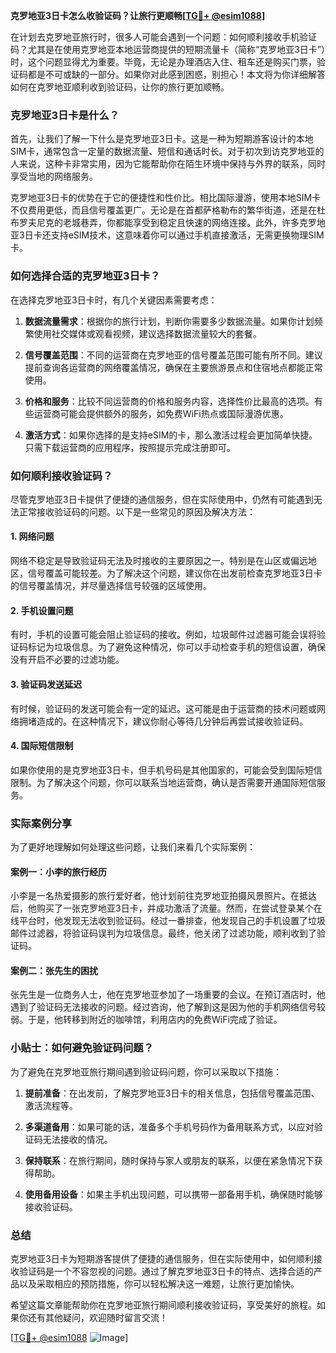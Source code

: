 **克罗地亚3日卡怎么收验证码？让旅行更顺畅[[TG💪+ @esim1088](https://t.me/s/esim1088)]**

在计划去克罗地亚旅行时，很多人可能会遇到一个问题：如何顺利接收手机验证码？尤其是在使用克罗地亚本地运营商提供的短期流量卡（简称“克罗地亚3日卡”）时，这个问题显得尤为重要。毕竟，无论是办理酒店入住、租车还是购买门票，验证码都是不可或缺的一部分。如果你对此感到困惑，别担心！本文将为你详细解答如何在克罗地亚顺利收到验证码，让你的旅行更加顺畅。

### 克罗地亚3日卡是什么？

首先，让我们了解一下什么是克罗地亚3日卡。这是一种为短期游客设计的本地SIM卡，通常包含一定量的数据流量、短信和通话时长。对于初次到访克罗地亚的人来说，这种卡非常实用，因为它能帮助你在陌生环境中保持与外界的联系，同时享受当地的网络服务。

克罗地亚3日卡的优势在于它的便捷性和性价比。相比国际漫游，使用本地SIM卡不仅费用更低，而且信号覆盖更广。无论是在首都萨格勒布的繁华街道，还是在杜布罗夫尼克的老城巷弄，你都能享受到稳定且快速的网络连接。此外，许多克罗地亚3日卡还支持eSIM技术，这意味着你可以通过手机直接激活，无需更换物理SIM卡。

### 如何选择合适的克罗地亚3日卡？

在选择克罗地亚3日卡时，有几个关键因素需要考虑：

1. **数据流量需求**：根据你的旅行计划，判断你需要多少数据流量。如果你计划频繁使用社交媒体或观看视频，建议选择数据流量较大的套餐。
   
2. **信号覆盖范围**：不同的运营商在克罗地亚的信号覆盖范围可能有所不同。建议提前查询各运营商的网络覆盖情况，确保在主要旅游景点和住宿地点都能正常使用。

3. **价格和服务**：比较不同运营商的价格和服务内容，选择性价比最高的选项。有些运营商可能会提供额外的服务，如免费WiFi热点或国际漫游优惠。

4. **激活方式**：如果你选择的是支持eSIM的卡，那么激活过程会更加简单快捷。只需下载运营商的应用程序，按照提示完成注册即可。

### 如何顺利接收验证码？

尽管克罗地亚3日卡提供了便捷的通信服务，但在实际使用中，仍然有可能遇到无法正常接收验证码的问题。以下是一些常见的原因及解决方法：

#### 1. 网络问题

网络不稳定是导致验证码无法及时接收的主要原因之一。特别是在山区或偏远地区，信号覆盖可能较差。为了解决这个问题，建议你在出发前检查克罗地亚3日卡的信号覆盖情况，并尽量选择信号较强的区域使用。

#### 2. 手机设置问题

有时，手机的设置可能会阻止验证码的接收。例如，垃圾邮件过滤器可能会误将验证码标记为垃圾信息。为了避免这种情况，你可以手动检查手机的短信设置，确保没有开启不必要的过滤功能。

#### 3. 验证码发送延迟

有时候，验证码的发送可能会有一定的延迟。这可能是由于运营商的技术问题或网络拥堵造成的。在这种情况下，建议你耐心等待几分钟后再尝试接收验证码。

#### 4. 国际短信限制

如果你使用的是克罗地亚3日卡，但手机号码是其他国家的，可能会受到国际短信限制。为了解决这个问题，你可以联系当地运营商，确认是否需要开通国际短信服务。

### 实际案例分享

为了更好地理解如何处理这些问题，让我们来看几个实际案例：

#### 案例一：小李的旅行经历

小李是一名热爱摄影的旅行爱好者，他计划前往克罗地亚拍摄风景照片。在抵达后，他购买了一张克罗地亚3日卡，并成功激活了流量。然而，在尝试登录某个在线平台时，他发现无法收到验证码。经过一番排查，他发现自己的手机设置了垃圾邮件过滤器，将验证码误判为垃圾信息。最终，他关闭了过滤功能，顺利收到了验证码。

#### 案例二：张先生的困扰

张先生是一位商务人士，他在克罗地亚参加了一场重要的会议。在预订酒店时，他遇到了验证码无法接收的问题。经过咨询，他了解到这是因为他的手机网络信号较弱。于是，他转移到附近的咖啡馆，利用店内的免费WiFi完成了验证。

### 小贴士：如何避免验证码问题？

为了避免在克罗地亚旅行期间遇到验证码问题，你可以采取以下措施：

1. **提前准备**：在出发前，了解克罗地亚3日卡的相关信息，包括信号覆盖范围、激活流程等。
   
2. **多渠道备用**：如果可能的话，准备多个手机号码作为备用联系方式，以应对验证码无法接收的情况。

3. **保持联系**：在旅行期间，随时保持与家人或朋友的联系，以便在紧急情况下获得帮助。

4. **使用备用设备**：如果主手机出现问题，可以携带一部备用手机，确保随时能够接收验证码。

### 总结

克罗地亚3日卡为短期游客提供了便捷的通信服务，但在实际使用中，如何顺利接收验证码是一个不容忽视的问题。通过了解克罗地亚3日卡的特点、选择合适的产品以及采取相应的预防措施，你可以轻松解决这一难题，让旅行更加愉快。

希望这篇文章能帮助你在克罗地亚旅行期间顺利接收验证码，享受美好的旅程。如果你还有其他疑问，欢迎随时留言交流！

[[TG💪+ @esim1088](https://t.me/s/esim1088) ![Image](https://i.postimg.cc/4NQfJmqS/Snipaste-2025-05-13-00-14-12.png)]